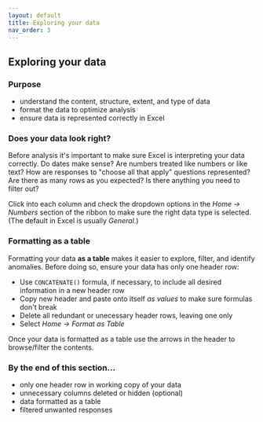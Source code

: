 ```yaml
---
layout: default
title: Exploring your data
nav_order: 3
---
```


## Exploring your data

### Purpose
- understand the content, structure, extent, and type of data
- format the data to optimize analysis
- ensure data is represented correctly in Excel


### Does your data look right?

Before analysis it's important to make sure Excel is interpreting your data correctly. Do dates make sense? Are numbers treated like numbers or like text? How are responses to "choose all that apply" questions represented? Are there as many rows as you expected? Is there anything you need to filter out?

Click into each column and check the dropdown options in the *Home -> Numbers* section of the ribbon to make sure the right data type is selected. (The default in Excel is usually *General*.)

### Formatting as a table
Formatting your data **as a table** makes it easier to explore, filter, and identify anomalies. Before doing so, ensure your data has only one header row:

- Use `CONCATENATE()` formula, if necessary, to include all desired information in a new header row
- Copy new header and paste onto itself  *as values* to make sure formulas don't break
- Delete all redundant or unecessary header rows, leaving one only
- Select *Home -> Format as Table*

Once your data is formatted as a table use the arrows in the header to browse/filter the contents.


### By the end of this section...

- only one header row in working copy of your data
- unnecessary columns deleted or hidden (optional)
- data formatted as a table 
- filtered unwanted responses

 